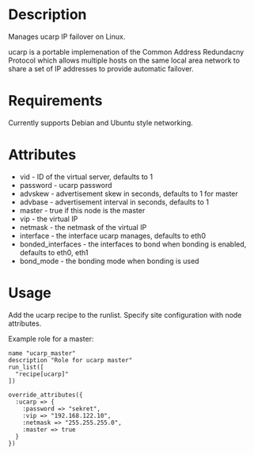 Description
===========

Manages ucarp IP failover on Linux.

ucarp is a portable implemenation of the Common Address Redundacny Protocol
which allows multiple hosts on the same local area network to share a set of IP
addresses to provide automatic failover.

Requirements
============

Currently supports Debian and Ubuntu style networking.

Attributes
==========

* vid - ID of the virtual server, defaults to 1
* password - ucarp password
* advskew - advertisement skew in seconds, defaults to 1 for master
* advbase - advertisement interval in seconds, defaults to 1
* master - true if this node is the master
* vip - the virtual IP
* netmask - the netmask of the virtual IP
* interface - the interface ucarp manages, defaults to eth0
* bonded_interfaces - the interfaces to bond when bonding is enabled, defaults to eth0, eth1
* bond_mode - the bonding mode when bonding is used

Usage
=====

Add the ucarp recipe to the runlist. Specify site configuration
with node attributes.

Example role for a master:

    name "ucarp_master"
    description "Role for ucarp master"
    run_list([
      "recipe[ucarp]"
    ])

    override_attributes({
      :ucarp => { 
        :password => "sekret",
        :vip => "192.168.122.10",
        :netmask => "255.255.255.0",
        :master => true
      }
    })

